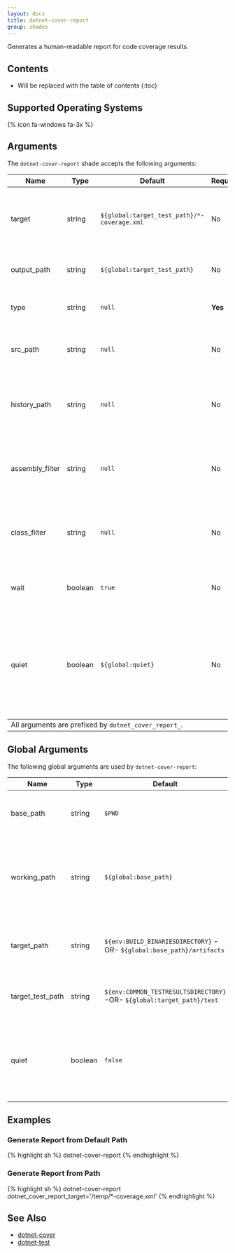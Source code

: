 ```yaml
---
layout: docs
title: dotnet-cover-report
group: shades
---
```


Generates a human-readable report for code coverage results.

## Contents

* Will be replaced with the table of contents
{:toc}

## Supported Operating Systems

{% icon fa-windows fa-3x %}

## Arguments

The `dotnet-cover-report` shade accepts the following arguments:

<div class="table-responsive">
    <table class="table table-bordered table-striped">
    <thead>
        <tr>
            <th style="width:100px;">Name</th>
            <th style="width:50px;">Type</th>
            <th style="width:50px;">Default</th>
            <th style="width:25px;">Required</th>
            <th>Description</th>
        </tr>
    </thead>
    <tbody>
        <tr>
            <td>target</td>
            <td>string</td>
            <td><code>${global:target_test_path}/*-coverage.xml</code></td>
            <td>No</td>
            <td>The path containing the code coverage results that should be parsed.</td>
        </tr>
        <tr>
            <td>output_path</td>
            <td>string</td>
            <td><code>${global:target_test_path}</code></td>
            <td>No</td>
            <td>The path where the report will be emitted.</td>
        </tr>
        <tr>
            <td>type</td>
            <td>string</td>
            <td><code>null</code></td>
            <td><strong>Yes</strong></td>
            <td>The type of the reports to generate.</td>
        </tr>
        <tr>
            <td>src_path</td>
            <td>string</td>
            <td><code>null</code></td>
            <td>No</td>
            <td>The path(s) containing source files for reference.</td>
        </tr>
        <tr>
            <td>history_path</td>
            <td>string</td>
            <td><code>null</code></td>
            <td>No</td>
            <td>The path where historical coverage reports should be retained.</td>
        </tr>
        <tr>
            <td>assembly_filter</td>
            <td>string</td>
            <td><code>null</code></td>
            <td>No</td>
            <td>The filter(s) used to remove specific assemblies from the report.</td>
        </tr>
        <tr>
            <td>class_filter</td>
            <td>string</td>
            <td><code>null</code></td>
            <td>No</td>
            <td>The filter(s) used to remove specific classes from the report.</td>
        </tr>
        <tr>
            <td>wait</td>
            <td>boolean</td>
            <td><code>true</code></td>
            <td>No</td>
            <td>A value indicating whether or not to wait for exit.</td>
        </tr>
        <tr>
            <td>quiet</td>
            <td>boolean</td>
            <td><code>${global:quiet}</code></td>
            <td>No</td>
            <td>A value indicating whether or not to suppress standard output when generate code coverage report.</td>
        </tr>
    </tbody>
    <tfooter>
        <tr>
            <td colspan="5">All arguments are prefixed by <code>dotnet_cover_report_</code>.</td>
        </tr>
    </tfooter>
    </table>
</div>

## Global Arguments

The following global arguments are used by `dotnet-cover-report`:

<div class="table-responsive">
    <table class="table table-bordered table-striped">
    <thead>
        <tr>
            <th style="width:100px;">Name</th>
            <th style="width:50px;">Type</th>
            <th style="width:50px;">Default</th>
            <th>Description</th>
        </tr>
    </thead>
    <tbody>
        <tr>
            <td>base_path</td>
            <td>string</td>
            <td><code>$PWD</code></td>
            <td>The base path in which Condo was executed.</td>
        </tr>
        <tr>
            <td>working_path</td>
            <td>string</td>
            <td><code>${global:base_path}</code></td>
            <td>The working path in which Condo should execute shell commands.</td>
        </tr>
        <tr>
            <td>target_path</td>
            <td>string</td>
            <td><code>${env:BUILD_BINARIESDIRECTORY}</code> -OR- <code>${global:base_path}/artifacts</code></td>
            <td>The path where build artifacts and results should be stored.</td>
        </tr>
        <tr>
            <td>target_test_path</td>
            <td>string</td>
            <td><code>${env:COMMON_TESTRESULTSDIRECTORY}</code> -OR- <code>${global:target_path}/test</code></td>
            <td>The path where test results should be stored.</td>
        </tr>
        <tr>
            <td>quiet</td>
            <td>boolean</td>
            <td><code>false</code></td>
            <td>A value indicating whether or not to suppress output when executing Condo.</td>
        </tr>
    </tbody>
    </table>
</div>

## Examples

### Generate Report from Default Path

{% highlight sh %}
dotnet-cover-report
{% endhighlight %}

### Generate Report from Path

{% highlight sh %}
dotnet-cover-report dotnet_cover_report_target='/temp/*-coverage.xml'
{% endhighlight %}

## See Also

* [dotnet-cover]({{site.baseurl}}/shades/dotnet-cover)
* [dotnet-test]({{site.baseurl}}/shades/dotnet-test)